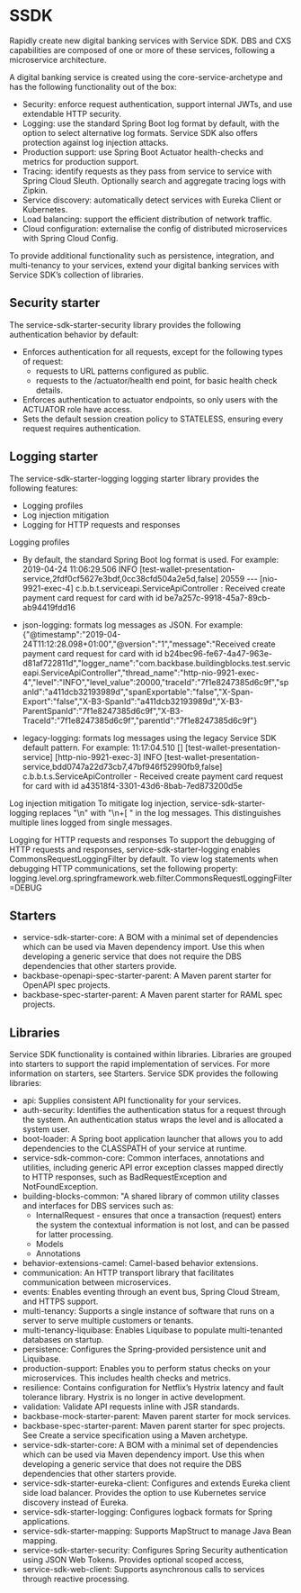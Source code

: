 # SSDK

Rapidly create new digital banking services with Service SDK. DBS and CXS capabilities are composed of one or more of these services, following a microservice architecture.

A digital banking service is created using the core-service-archetype and has the following functionality out of the box:
- Security: enforce request authentication, support internal JWTs, and use extendable HTTP security.
- Logging: use the standard Spring Boot log format by default, with the option to select alternative log formats. Service SDK also offers protection against log injection attacks.
- Production support: use Spring Boot Actuator health-checks and metrics for production support.
- Tracing: identify requests as they pass from service to service with Spring Cloud Sleuth. Optionally search and aggregate tracing logs with Zipkin.
- Service discovery: automatically detect services with Eureka Client or Kubernetes.
- Load balancing: support the efficient distribution of network traffic.
- Cloud configuration: externalise the config of distributed microservices with Spring Cloud Config.

To provide additional functionality such as persistence, integration, and multi-tenancy to your services, extend your digital banking services with Service SDK’s collection of libraries.

## Security starter
The service-sdk-starter-security library provides the following authentication behavior by default:
- Enforces authentication for all requests, except for the following types of request:
  - requests to URL patterns configured as public.
  - requests to the /actuator/health end point, for basic health check details.
- Enforces authentication to actuator endpoints, so only users with the ACTUATOR role have access.
- Sets the default session creation policy to STATELESS, ensuring every request requires authentication.

## Logging starter
The service-sdk-starter-logging logging starter library provides the following features:
- Logging profiles
- Log injection mitigation
- Logging for HTTP requests and responses

Logging profiles
- By default, the standard Spring Boot log format is used. For example:
2019-04-24 11:06:29.506  INFO [test-wallet-presentation-service,2fdf0cf5627e3bdf,0cc38cfd504a2e5d,false] 20559 --- [nio-9921-exec-4] c.b.b.t.serviceapi.ServiceApiController  : Received create payment card request for card with id be7a257c-9918-45a7-89cb-ab94419fdd16

- json-logging: formats log messages as JSON. For example:
{"@timestamp":"2019-04-24T11:12:28.098+01:00","@version":"1","message":"Received create payment card request for card with id b24bec96-fe67-4a47-963e-d81af722811d","logger_name":"com.backbase.buildingblocks.test.serviceapi.ServiceApiController","thread_name":"http-nio-9921-exec-4","level":"INFO","level_value":20000,"traceId":"7f1e8247385d6c9f","spanId":"a411dcb32193989d","spanExportable":"false","X-Span-Export":"false","X-B3-SpanId":"a411dcb32193989d","X-B3-ParentSpanId":"7f1e8247385d6c9f","X-B3-TraceId":"7f1e8247385d6c9f","parentId":"7f1e8247385d6c9f"}

- legacy-logging: formats log messages using the legacy Service SDK default pattern. For example:
11:17:04.510 [] [test-wallet-presentation-service] [http-nio-9921-exec-3]  INFO [test-wallet-presentation-service,bdd0747a22d73cb7,47bf946f52990fb9,false] c.b.b.t.s.ServiceApiController - Received create payment card request for card with id a43518f4-3301-43d6-8bab-7ed873200d5e

Log injection mitigation
To mitigate log injection, service-sdk-starter-logging replaces "\n" with "\n+[ " in the log messages. This distinguishes multiple lines logged from single messages.

Logging for HTTP requests and responses
To support the debugging of HTTP requests and responses, service-sdk-starter-logging enables CommonsRequestLoggingFilter by default.
To view log statements when debugging HTTP communications, set the following property:
logging.level.org.springframework.web.filter.CommonsRequestLoggingFilter=DEBUG


## Starters
- service-sdk-starter-core: A BOM with a minimal set of dependencies which can be used via Maven dependency import. Use this when developing a generic service that does not require the DBS dependencies that other starters provide.
- backbase-openapi-spec-starter-parent: A Maven parent starter for OpenAPI spec projects.
- backbase-spec-starter-parent: A Maven parent starter for RAML spec projects.


## Libraries
Service SDK functionality is contained within libraries. Libraries are grouped into starters to support the rapid implementation of services. For more information on starters, see Starters.
Service SDK provides the following libraries:
- api: Supplies consistent API functionality for your services.
- auth-security: Identifies the authentication status for a request through the system. An authentication status wraps the level and is allocated a system user.
- boot-loader: A Spring boot application launcher that allows you to add dependencies to the CLASSPATH of your service at runtime.
- service-sdk-common-core: Common interfaces, annotations and utilities, including generic API error exception classes mapped directly to HTTP responses, such as BadRequestException and NotFoundException.
- building-blocks-common: "A shared library of common utility classes and interfaces for DBS services such as:
  - InternalRequest - ensures that once a transaction (request) enters the system the contextual information is not lost, and can be passed for latter processing.
  - Models
  - Annotations
- behavior-extensions-camel: Camel-based behavior extensions.
- communication: An HTTP transport library that facilitates communication between microservices.
- events: Enables eventing through an event bus, Spring Cloud Stream, and HTTPS support.
- multi-tenancy: Supports a single instance of software that runs on a server to serve multiple customers or tenants.
- multi-tenancy-liquibase: Enables Liquibase to populate multi-tenanted databases on startup.
- persistence: Configures the Spring-provided persistence unit and Liquibase.
- production-support: Enables you to perform status checks on your microservices. This includes health checks and metrics.
- resilience: Contains configuration for Netflix’s Hystrix latency and fault tolerance library. Hystrix is no longer in active development.
- validation: Validate API requests inline with JSR standards.
- backbase-mock-starter-parent: Maven parent starter for mock services.
- backbase-spec-starter-parent: Maven parent starter for spec projects. See Create a service specification using a Maven archetype.
- service-sdk-starter-core: A BOM with a minimal set of dependencies which can be used via Maven dependency import. Use this when developing a generic service that does not require the DBS dependencies that other starters provide.
- service-sdk-starter-eureka-client: Configures and extends Eureka client side load balancer. Provides the option to use Kubernetes service discovery instead of Eureka.
- service-sdk-starter-logging: Configures logback formats for Spring applications.
- service-sdk-starter-mapping: Supports MapStruct to manage Java Bean mapping.
- service-sdk-starter-security: Configures Spring Security authentication using JSON Web Tokens. Provides optional scoped access,
- service-sdk-web-client: Supports asynchronous calls to services through reactive processing.
